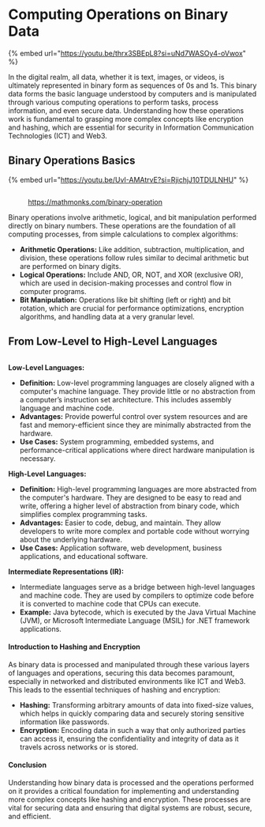 # Computing Operations on Binary Data

{% embed url="https://youtu.be/thrx3SBEpL8?si=uNd7WASOy4-oVwox" %}

In the digital realm, all data, whether it is text, images, or videos, is ultimately represented in binary form as sequences of 0s and 1s. This binary data forms the basic language understood by computers and is manipulated through various computing operations to perform tasks, process information, and even secure data. Understanding how these operations work is fundamental to grasping more complex concepts like encryption and hashing, which are essential for security in Information Communication Technologies (ICT) and Web3.

## Binary Operations Basics

{% embed url="https://youtu.be/UvI-AMAtrvE?si=RjichjJ10TDULNHU" %}

<figure><img src="../../../.gitbook/assets/image (61).png" alt=""><figcaption><p><a href="https://mathmonks.com/binary-operation">https://mathmonks.com/binary-operation</a></p></figcaption></figure>

Binary operations involve arithmetic, logical, and bit manipulation performed directly on binary numbers. These operations are the foundation of all computing processes, from simple calculations to complex algorithms:

* **Arithmetic Operations:** Like addition, subtraction, multiplication, and division, these operations follow rules similar to decimal arithmetic but are performed on binary digits.
* **Logical Operations:** Include AND, OR, NOT, and XOR (exclusive OR), which are used in decision-making processes and control flow in computer programs.
* **Bit Manipulation:** Operations like bit shifting (left or right) and bit rotation, which are crucial for performance optimizations, encryption algorithms, and handling data at a very granular level.

## From Low-Level to High-Level Languages

<figure><img src="../../../.gitbook/assets/image (62).png" alt=""><figcaption></figcaption></figure>

**Low-Level Languages:**

* **Definition:** Low-level programming languages are closely aligned with a computer's machine language. They provide little or no abstraction from a computer’s instruction set architecture. This includes assembly language and machine code.
* **Advantages:** Provide powerful control over system resources and are fast and memory-efficient since they are minimally abstracted from the hardware.
* **Use Cases:** System programming, embedded systems, and performance-critical applications where direct hardware manipulation is necessary.

**High-Level Languages:**

* **Definition:** High-level programming languages are more abstracted from the computer's hardware. They are designed to be easy to read and write, offering a higher level of abstraction from binary code, which simplifies complex programming tasks.
* **Advantages:** Easier to code, debug, and maintain. They allow developers to write more complex and portable code without worrying about the underlying hardware.
* **Use Cases:** Application software, web development, business applications, and educational software.

**Intermediate Representations (IR):**

* Intermediate languages serve as a bridge between high-level languages and machine code. They are used by compilers to optimize code before it is converted to machine code that CPUs can execute.
* **Example:** Java bytecode, which is executed by the Java Virtual Machine (JVM), or Microsoft Intermediate Language (MSIL) for .NET framework applications.

#### Introduction to Hashing and Encryption

As binary data is processed and manipulated through these various layers of languages and operations, securing this data becomes paramount, especially in networked and distributed environments like ICT and Web3. This leads to the essential techniques of hashing and encryption:

* **Hashing:** Transforming arbitrary amounts of data into fixed-size values, which helps in quickly comparing data and securely storing sensitive information like passwords.
* **Encryption:** Encoding data in such a way that only authorized parties can access it, ensuring the confidentiality and integrity of data as it travels across networks or is stored.

#### Conclusion

Understanding how binary data is processed and the operations performed on it provides a critical foundation for implementing and understanding more complex concepts like hashing and encryption. These processes are vital for securing data and ensuring that digital systems are robust, secure, and efficient.
